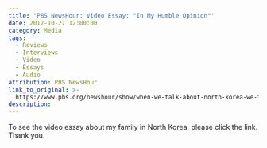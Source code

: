 ```yaml
---
title: 'PBS NewsHour: Video Essay: "In My Humble Opinion"'
date: 2017-10-27 12:00:00
category: Media
tags:
  - Reviews
  - Interviews
  - Video
  - Essays
  - Audio
attribution: PBS NewsHour
link_to_original: >-
  https://www.pbs.org/newshour/show/when-we-talk-about-north-korea-we-forget-whats-happening-to-its-people
description:
---
```



To see the video essay about my family in North Korea, please click the link. Thank you.&nbsp;